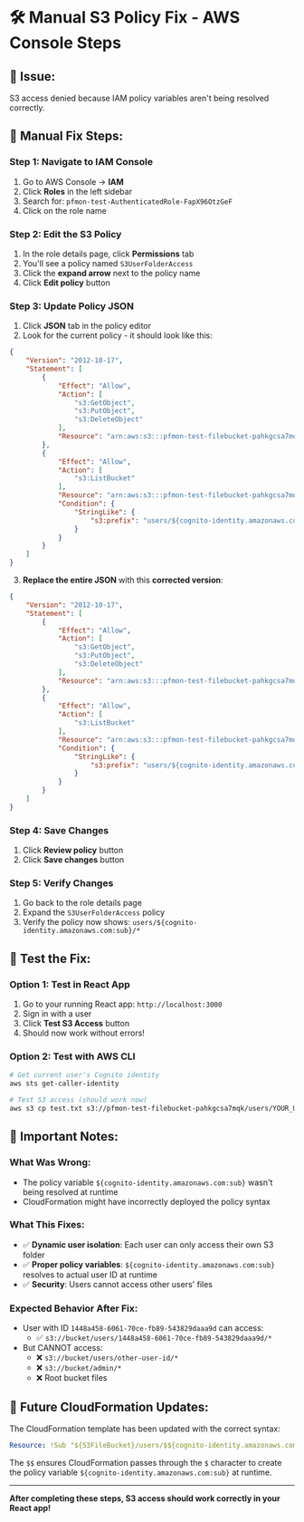 # 🛠️ Manual S3 Policy Fix - AWS Console Steps

## 🎯 **Issue:** 
S3 access denied because IAM policy variables aren't being resolved correctly.

## 🔧 **Manual Fix Steps:**

### **Step 1: Navigate to IAM Console**
1. Go to AWS Console → **IAM** 
2. Click **Roles** in the left sidebar
3. Search for: `pfmon-test-AuthenticatedRole-FapX96OtzGeF`
4. Click on the role name

### **Step 2: Edit the S3 Policy**
1. In the role details page, click **Permissions** tab
2. You'll see a policy named `S3UserFolderAccess`
3. Click the **expand arrow** next to the policy name
4. Click **Edit policy** button

### **Step 3: Update Policy JSON**
1. Click **JSON** tab in the policy editor
2. Look for the current policy - it should look like this:

```json
{
    "Version": "2012-10-17",
    "Statement": [
        {
            "Effect": "Allow",
            "Action": [
                "s3:GetObject",
                "s3:PutObject", 
                "s3:DeleteObject"
            ],
            "Resource": "arn:aws:s3:::pfmon-test-filebucket-pahkgcsa7mqk/users/${cognito-identity.amazonaws.com:sub}/*"
        },
        {
            "Effect": "Allow",
            "Action": [
                "s3:ListBucket"
            ],
            "Resource": "arn:aws:s3:::pfmon-test-filebucket-pahkgcsa7mqk",
            "Condition": {
                "StringLike": {
                    "s3:prefix": "users/${cognito-identity.amazonaws.com:sub}/*"
                }
            }
        }
    ]
}
```

3. **Replace the entire JSON** with this **corrected version**:

```json
{
    "Version": "2012-10-17",
    "Statement": [
        {
            "Effect": "Allow",
            "Action": [
                "s3:GetObject",
                "s3:PutObject", 
                "s3:DeleteObject"
            ],
            "Resource": "arn:aws:s3:::pfmon-test-filebucket-pahkgcsa7mqk/users/${cognito-identity.amazonaws.com:sub}/*"
        },
        {
            "Effect": "Allow",
            "Action": [
                "s3:ListBucket"
            ],
            "Resource": "arn:aws:s3:::pfmon-test-filebucket-pahkgcsa7mqk",
            "Condition": {
                "StringLike": {
                    "s3:prefix": "users/${cognito-identity.amazonaws.com:sub}/*"
                }
            }
        }
    ]
}
```

### **Step 4: Save Changes**
1. Click **Review policy** button
2. Click **Save changes** button

### **Step 5: Verify Changes**
1. Go back to the role details page
2. Expand the `S3UserFolderAccess` policy
3. Verify the policy now shows: `users/${cognito-identity.amazonaws.com:sub}/*`

## 🧪 **Test the Fix:**

### **Option 1: Test in React App**
1. Go to your running React app: `http://localhost:3000`
2. Sign in with a user
3. Click **Test S3 Access** button
4. Should now work without errors!

### **Option 2: Test with AWS CLI**
```bash
# Get current user's Cognito identity
aws sts get-caller-identity

# Test S3 access (should work now)
aws s3 cp test.txt s3://pfmon-test-filebucket-pahkgcsa7mqk/users/YOUR_USER_ID/test.txt
```

## 🚨 **Important Notes:**

### **What Was Wrong:**
- The policy variable `${cognito-identity.amazonaws.com:sub}` wasn't being resolved at runtime
- CloudFormation might have incorrectly deployed the policy syntax

### **What This Fixes:**
- ✅ **Dynamic user isolation**: Each user can only access their own S3 folder
- ✅ **Proper policy variables**: `${cognito-identity.amazonaws.com:sub}` resolves to actual user ID at runtime
- ✅ **Security**: Users cannot access other users' files

### **Expected Behavior After Fix:**
- User with ID `1448a458-6061-70ce-fb89-543829daaa9d` can access:
  - ✅ `s3://bucket/users/1448a458-6061-70ce-fb89-543829daaa9d/*`
- But CANNOT access:
  - ❌ `s3://bucket/users/other-user-id/*`
  - ❌ `s3://bucket/admin/*`
  - ❌ Root bucket files

## 🔄 **Future CloudFormation Updates:**
The CloudFormation template has been updated with the correct syntax:
```yaml
Resource: !Sub "${S3FileBucket}/users/$${cognito-identity.amazonaws.com:sub}/*"
```

The `$$` ensures CloudFormation passes through the `$` character to create the policy variable `${cognito-identity.amazonaws.com:sub}` at runtime.

---

**After completing these steps, S3 access should work correctly in your React app!**